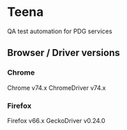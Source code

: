 # Teena

QA test automation for PDG services

## Browser / Driver versions

### Chrome

Chrome v74.x
ChromeDriver v74.x

### Firefox

Firefox v66.x
GeckoDriver v0.24.0
